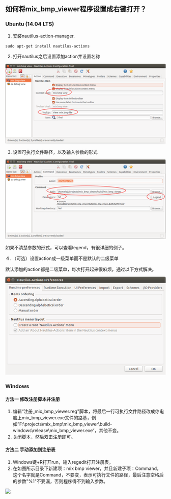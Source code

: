 ## 如何将mix_bmp_viewer程序设置成右键打开？

### Ubuntu (14.04 LTS)

1. 安装nautilus-action-manager.
```shell
sudo apt-get install nautilus-actions
```

2. 打开nautilus之后设置添加action并设置名称

![](files/nautilus-actions-设置名称.png)

3. 设置可执行文件路径，以及输入参数的形式

![](files/设置nautilus-actions-设置路径.png)

如果不清楚参数的形式，可以查看legend，有很详细的例子。

４．（可选）设置action成一级菜单而不是默认的二级菜单

默认添加的action都是二级菜单，每次打开起来很麻烦，通过以下方式解决。

![](files/nautilus-actions-如何设置成一级菜单而不是子菜单.png)



### Windows


#### 方法一 修改注册脚本并注册
1. 编辑“注册_mix_bmp_viewer.reg"脚本，将最后一行可执行文件路径改成你电脑上mix_bmp_viewer.exe文件的路基，例如”F:\\projects\\mix_bmp\\mix_bmp_viewer\\build-windows\\release\\mix_bmp_viewer.exe“，其他不变。
2. 关闭脚本，然后双击注册即可。

#### 方法二 手动添加到注册表
1. Windows键+R打开run，输入regedit打开注册表。
2. 在如图所示目录下新建项：mix bmp viewer，并且新建子项：Command，这个名字就是Command，不要变，表示可执行文件的路径，最后注意空格后的参数"%1"不要漏，否则程序得不到输入参数。

![](fils/设置注册表.png)

